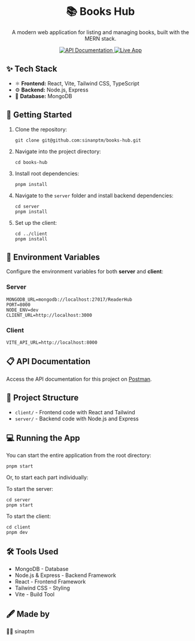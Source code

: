 <h1 align="center">📚 Books Hub</h1>
<p align="center">A modern web application for listing and managing books, built with the MERN stack.</p>

<p align="center">
  <a href="https://documenter.getpostman.com/view/32102231/2sAY55adcE" target="_blank">
    <img src="https://img.shields.io/badge/API%20Documentation-Postman-orange?logo=postman&style=for-the-badge" alt="API Documentation">
  </a>
  <a href="https://books-hub-live-link.com" target="_blank">
    <img src="https://img.shields.io/badge/Live%20App-Books%20Hub-green?style=for-the-badge" alt="Live App">
  </a>
</p>

<h2>✨ Tech Stack</h2>
<ul>
  <li>⚛️ <b>Frontend:</b> React, Vite, Tailwind CSS, TypeScript</li>
  <li>⚙️ <b>Backend:</b> Node.js, Express</li>
  <li>💾 <b>Database:</b> MongoDB</li>
</ul>

<h2>🚀 Getting Started</h2>
<ol>
  <li>Clone the repository:
    <pre><code>git clone git@github.com:sinanptm/books-hub.git</code></pre>
  </li>
  <li>Navigate into the project directory:
    <pre><code>cd books-hub</code></pre>
  </li>
  <li>Install root dependencies:
    <pre><code>pnpm install</code></pre>
  </li>
  <li>Navigate to the <code>server</code> folder and install backend dependencies:
    <pre><code>cd server</code><br><code>pnpm install</code></pre>
  </li>
  <li>Set up the client:
    <pre><code>cd ../client</code><br><code>pnpm install</code></pre>
  </li>
</ol>

<h2>🔑 Environment Variables</h2>
<p>Configure the environment variables for both <b>server</b> and <b>client</b>:</p>

<h3>Server</h3>
<pre><code>MONGODB_URL=mongodb://localhost:27017/ReaderHub
PORT=8000
NODE_ENV=dev
CLIENT_URL=http://localhost:3000</code></pre>

<h3>Client</h3>
<pre><code>VITE_API_URL=http://localhost:8000</code></pre>

<h2>📋 API Documentation</h2>
<p>Access the API documentation for this project on <a href="https://documenter.getpostman.com/view/32102231/2sAY55adcE" target="_blank">Postman</a>.</p>

<h2>📂 Project Structure</h2>
<ul>
  <li><code>client/</code> - Frontend code with React and Tailwind</li>
  <li><code>server/</code> - Backend code with Node.js and Express</li>
</ul>

<h2>💻 Running the App</h2>
<p>You can start the entire application from the root directory:</p>
<pre><code>pnpm start</code></pre>

<p>Or, to start each part individually:</p>
<p>To start the server:</p>
<pre><code>cd server<br>pnpm start</code></pre>
<p>To start the client:</p>
<pre><code>cd client<br>pnpm dev</code></pre>

<h2>🛠️ Tools Used</h2>
<ul>
  <li>MongoDB - Database</li>
  <li>Node.js & Express - Backend Framework</li>
  <li>React - Frontend Framework</li>
  <li>Tailwind CSS - Styling</li>
  <li>Vite - Build Tool</li>
</ul>

<h2>🖋️ Made by</h2>
<p>👨‍💻 sinaptm</p>
